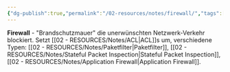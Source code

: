 ```yaml
---
{"dg-publish":true,"permalink":"/02-resources/notes/firewall/","tags":["sicherheit/schutz","netzwerk/filter","it-sicherheit"],"noteIcon":"","updated":"2025-09-05T10:12:29.441+02:00"}
---
```



**Firewall** - "Brandschutzmauer" die unerwünschten Netzwerk-Verkehr blockiert.
Setzt [[02 - RESOURCES/Notes/ACL\|ACL]]s um, verschiedene Typen: [[02 - RESOURCES/Notes/Paketfilter\|Paketfilter]], [[02 - RESOURCES/Notes/Stateful Packet Inspection\|Stateful Packet Inspection]], [[02 - RESOURCES/Notes/Application Firewall\|Application Firewall]].